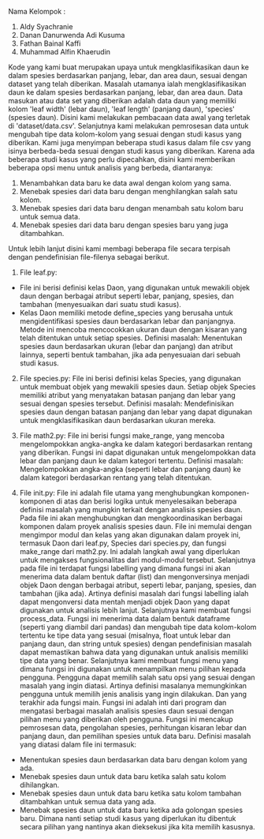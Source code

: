 Nama Kelompok :
1. Aldy Syachranie
2. Danan Danurwenda Adi Kusuma
3. Fathan Bainal Kaffi
4. Muhammad Alfin Khaerudin

Kode yang kami buat merupakan upaya untuk mengklasifikasikan daun ke dalam spesies berdasarkan panjang, lebar, dan area daun, sesuai dengan dataset yang telah diberikan. Masalah utamanya ialah mengklasifikasikan daun ke dalam spesies berdasarkan panjang, lebar, dan area daun. Data masukan atau data set yang diberikan adalah data daun yang memiliki kolom 'leaf width' (lebar daun), 'leaf length' (panjang daun), 'species' (spesies daun). Disini kami melakukan pembacaan data awal yang terletak di 'dataset/data.csv'. Selanjutnya kami melakukan pemrosesan data untuk mengubah tipe data kolom-kolom yang sesuai dengan studi kasus yang diberikan. Kami juga menyimpan beberapa studi kasus dalam file csv yang isinya berbeda-beda sesuai dengan studi kasus yang diberikan. Karena ada beberapa studi kasus yang perlu dipecahkan, disini kami memberikan beberapa opsi menu untuk analisis yang berbeda, diantaranya:
1. Menambahkan data baru ke data awal dengan kolom yang sama.
2. Menebak spesies dari data baru dengan menghilangkan salah satu kolom.
3. Menebak spesies dari data baru dengan menambah satu kolom baru untuk semua data.
4. Menebak spesies dari data baru dengan spesies baru yang juga ditambahkan.

Untuk lebih lanjut disini kami membagi beberapa file secara terpisah dengan pendefinisian file-filenya sebagai berikut.

1. File leaf.py:
- File ini berisi definisi kelas Daon, yang digunakan untuk mewakili objek daun dengan berbagai atribut seperti lebar, panjang, spesies, dan tambahan (menyesuaikan dari suatu studi kasus). 
- Kelas Daon memiliki metode define_species yang berusaha untuk mengidentifikasi spesies daun berdasarkan lebar dan panjangnya. Metode ini mencoba mencocokkan ukuran daun dengan kisaran yang telah ditentukan untuk setiap spesies. 
Definisi masalah: Menentukan spesies daun berdasarkan ukuran (lebar dan panjang) dan atribut lainnya, seperti bentuk tambahan, jika ada penyesuaian dari sebuah studi kasus.

2. File species.py:
File ini berisi definisi kelas Species, yang digunakan untuk membuat objek yang mewakili spesies daun. Setiap objek Species memiliki atribut yang menyatakan batasan panjang dan lebar yang sesuai dengan spesies tersebut.
Definisi masalah: Mendefinisikan spesies daun dengan batasan panjang dan lebar yang dapat digunakan untuk mengklasifikasikan daun berdasarkan ukuran mereka.

3. File math2.py:
File ini berisi fungsi make_range, yang mencoba mengelompokkan angka-angka ke dalam kategori berdasarkan rentang yang diberikan. Fungsi ini dapat digunakan untuk mengelompokkan data lebar dan panjang daun ke dalam kategori tertentu.
Definisi masalah: Mengelompokkan angka-angka (seperti lebar dan panjang daun) ke dalam kategori berdasarkan rentang yang telah ditentukan.

4. File init.py:
File ini adalah file utama yang menghubungkan komponen-komponen di atas dan berisi logika untuk menyelesaikan beberapa definisi masalah yang mungkin terkait dengan analisis spesies daun. Pada file ini akan menghubungkan dan mengkoordinasikan berbagai komponen dalam proyek analisis spesies daun. File ini memulai dengan mengimpor modul dan kelas yang akan digunakan dalam proyek ini, termasuk Daon dari leaf.py, Species dari species.py, dan fungsi make_range dari math2.py. Ini adalah langkah awal yang diperlukan untuk mengakses fungsionalitas dari modul-modul tersebut. Selanjutnya pada file ini terdapat fungsi labelling yang dimana fungsi ini akan menerima data dalam bentuk daftar (list) dan mengonversinya menjadi objek Daon dengan berbagai atribut, seperti lebar, panjang, spesies, dan tambahan (jika ada). Artinya definisi masalah dari fungsi labelling ialah dapat mengonversi data mentah menjadi objek Daon yang dapat digunakan untuk analisis lebih lanjut. Selanjutnya kami membuat fungsi process_data. Fungsi ini menerima data dalam bentuk dataframe (seperti yang diambil dari pandas) dan mengubah tipe data kolom-kolom tertentu ke tipe data yang sesuai (misalnya, float untuk lebar dan panjang daun, dan string untuk spesies) dengan pendefinisian masalah dapat memastikan bahwa data yang digunakan untuk analisis memiliki tipe data yang benar. Selanjutnya kami membuat fungsi menu yang dimana fungsi ini digunakan untuk menampilkan menu pilihan kepada pengguna. Pengguna dapat memilih salah satu opsi yang sesuai dengan masalah yang ingin diatasi. Artinya definisi masalanya memungkinkan pengguna untuk memilih jenis analisis yang ingin dilakukan. Dan yang terakhir ada fungsi main. Fungsi ini adalah inti dari program dan mengatasi berbagai masalah analisis spesies daun sesuai dengan pilihan menu yang diberikan oleh pengguna. Fungsi ini mencakup pemrosesan data, pengolahan spesies, perhitungan kisaran lebar dan panjang daun, dan pemilihan spesies untuk data baru.
Definisi masalah yang diatasi dalam file ini termasuk:
- Menentukan spesies daun berdasarkan data baru dengan kolom yang ada.
- Menebak spesies daun untuk data baru ketika salah satu kolom dihilangkan.
- Menebak spesies daun untuk data baru ketika satu kolom tambahan ditambahkan untuk semua data yang ada.
- Menebak spesies daun untuk data baru ketika ada golongan spesies baru.
Dimana nanti setiap studi kasus yang diperlukan itu dibentuk secara pilihan yang nantinya akan dieksekusi jika kita memilih kasusnya.